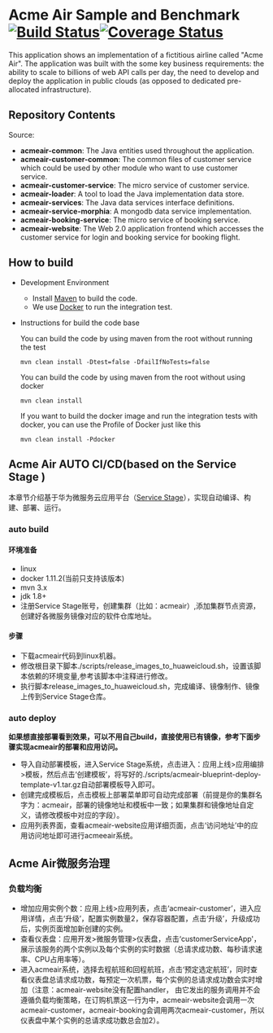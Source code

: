 # Acme Air Sample and Benchmark [![Build Status](https://travis-ci.org/TankTian/acmeair.svg?branch=master)](https://travis-ci.org/TankTian/acmeair)[![Coverage Status](https://coveralls.io/repos/github/TankTian/acmeair/badge.svg)](https://coveralls.io/github/TankTian/acmeair)

This application shows an implementation of a fictitious airline called "Acme Air".  The application was built with the some key business requirements: the ability to scale to billions of web API calls per day, the need to develop and deploy the application in public clouds (as opposed to dedicated pre-allocated infrastructure).
## Repository Contents

Source:

- **acmeair-common**: The Java entities used throughout the application.
- **acmeair-customer-common**: The common files of customer service which could be used by other module who want to use customer service.
- **acmeair-customer-service**: The micro service of customer service. 
- **acmeair-loader**:  A tool to load the Java implementation data store.
- **acmeair-services**:  The Java data services interface definitions.
- **acmeair-service-morphia**:  A mongodb data service implementation.
- **acmeair-booking-service**: The micro service of booking service.
- **acmeair-website**:  The Web 2.0 application frontend which accesses the customer service for login and booking service for booking flight. 

## How to build

* Development Environment
  
  * Install [Maven](https://maven.apache.org/) to build the code.
  * We use [Docker](https://www.docker.com/) to run the integration test.
   
* Instructions for build the code base

  You can build the code by using maven from the root without running the test
        
      mvn clean install -Dtest=false -DfailIfNoTests=false 
  
  You can build the code by using maven from the root without using docker
      
      mvn clean install

  If you want to build the docker image and run the integration tests with docker, you can use the Profile of Docker just like this 
  
      mvn clean install -Pdocker
      
      
## Acme Air AUTO CI/CD(based on the Service Stage )
本章节介绍基于华为微服务云应用平台（[Service Stage](https://servicestage.hwclouds.com)），实现自动编译、构建、部署、运行。

### auto build
####  环境准备 
* linux  
* docker 1.11.2(当前只支持该版本)   
* mvn 3.x  
* jdk 1.8+  
* 注册Service Stage账号，创建集群（比如：acmeair）,添加集群节点资源，创建好各微服务镜像对应的软件仓库地址。  
####  步骤  
* 下载acmeair代码到linux机器。   
* 修改根目录下脚本./scripts/release_images_to_huaweicloud.sh，设置该脚本依赖的环境变量,参考该脚本中注释进行修改。  
* 执行脚本release_images_to_huaweicloud.sh，完成编译、镜像制作、镜像上传到Service Stage仓库。  

### auto deploy  
**如果想直接部署看到效果，可以不用自己build，直接使用已有镜像，参考下面步骤实现acmeair的部署和应用访问。**  

* 导入自动部署模板，进入Service Stage系统，点击进入：应用上线>应用编排>模板，然后点击‘创建模板’，将写好的./scripts/acmeair-blueprint-deploy-template-v1.tar.gz自动部署模板导入即可。  
* 创建完成模板后，点击模板上部署菜单即可自动完成部署（前提是你的集群名字为：acmeair，部署的镜像地址和模板中一致；如果集群和镜像地址自定义，请修改模板中对应的字段）。  
* 应用列表界面，查看acmeair-website应用详细页面，点击‘访问地址’中的应用访问地址即可进行acmeeair系统。   

## Acme Air微服务治理   
###  负载均衡
* 增加应用实例个数：应用上线>应用列表，点击‘acmeair-customer’，进入应用详情，点击‘升级’，配置实例数量2，保存容器配置，点击‘升级’，升级成功后，实例页面增加新创建的实例。  
* 查看仪表盘：应用开发>微服务管理>仪表盘，点击‘customerServiceApp'，展示该服务的两个实例以及每个实例的实时数据（总请求成功数、每秒请求速率、CPU占用率等）。
* 进入acmeair系统，选择去程航班和回程航班，点击‘预定选定航班’，同时查看仪表盘总请求成功数，每预定一次机票，每个实例的总请求成功数会实时增加（注意：acmeair-website没有配置handler，
由它发出的服务调用并不会遵循负载均衡策略，在订购机票这一行为中，acmeair-website会调用一次acmeair-customer，acmeair-booking会调用两次acmeair-customer，所以仪表盘中某个实例的总请求成功数总会加2）。

    
      

